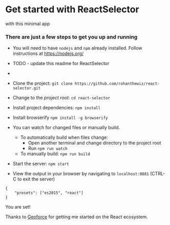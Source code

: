# Get started with ReactSelector
 with this minimal app

### There are just a few steps to get you up and running

- You will need to have `nodejs` and `npm` already installed. Follow instructions at https://nodejs.org/
- TODO - update this readme for ReactSelector
-


- Clone the project:
  `git clone https://github.com/rohanthewiz/react-selector.git`
- Change to the *project root*: `cd react-selector`
- Install project dependencies:  `npm install`
- Install browserify  `npm install -g browserify`
- You can watch for changed files or manually build.
    - To automatically build when files change:
        - Open another terminal and change directory to the project root
        - Run `npm run watch`
    - To manually build: `npm run build`
- Start the server: `npm start`
- View the output in your browser by navigating to `localhost:8081` (CTRL-C to exit the server)

```
{
	"presets": ["es2015", "react"]
}
```

You are set!

Thanks to [Geoforce](http://geoforce.com/ "World class asset tracking") for getting me started on the React ecosystem.
